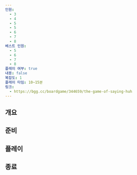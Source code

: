 ```yaml
---
인원:
  - 3
  - 4
  - 5
  - 5
  - 6
  - 7
  - 8
베스트 인원:
  - 5
  - 6
  - 7
  - 8
플레이 여부: true
내용: false
복잡도: 1
플레이 타임: 10~15분
링크:
  - https://bgg.cc/boardgame/344659/the-game-of-saying-huh
---
```

## 개요
## 준비
## 플레이
## 종료